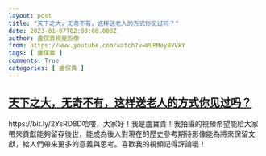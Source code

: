 ```yaml
---
layout: post
title: "天下之大，无奇不有，这样送老人的方式你见过吗？"
date: 2023-01-07T02:00:08.000Z
author: 盧保貴視覺影像
from: https://www.youtube.com/watch?v=WLPMeyBVVkY
tags: [ 盧保貴 ]
comments: True
categories: [ 盧保貴 ]
---
```

<!--1673056808000-->
[天下之大，无奇不有，这样送老人的方式你见过吗？](https://www.youtube.com/watch?v=WLPMeyBVVkY)
------

<div>
https://bit.ly/2YsRD8D哈嘍，大家好！我是盧寶貴！我拍攝的視頻希望能給大家帶來貢獻能夠留存後世，能成為後人對現在的歷史參考期待影像能為將來保留文獻，給人們帶來更多的意義與思考。喜歡我的視頻記得評論哦！
</div>
